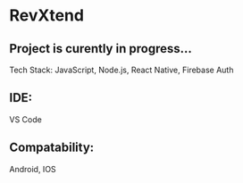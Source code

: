 # RevXtend

## Project is curently in progress... 

 Tech Stack: JavaScript, Node.js, React Native, Firebase Auth

## IDE:
 VS Code

## Compatability:
 Android, IOS
